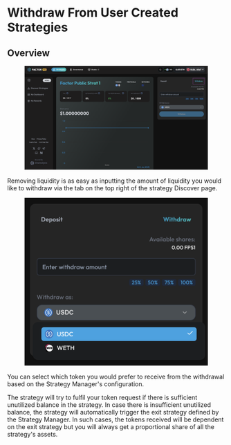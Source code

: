 # Withdraw From User Created Strategies

## Overview

<figure><img src="../../../.gitbook/assets/image (59).png" alt=""><figcaption></figcaption></figure>

Removing liquidity is as easy as inputting the amount of liquidity you would like to withdraw via the tab on the top right of the strategy Discover page.

<figure><img src="../../../.gitbook/assets/image (60).png" alt=""><figcaption></figcaption></figure>

You can select which token you would prefer to receive from the withdrawal based on the Strategy Manager's configuration.&#x20;

The strategy will try to fulfil your token request if there is sufficient unutilized balance in the strategy. In case there is insufficient unutilized balance, the strategy will automatically trigger the exit strategy defined by the Strategy Manager. In such cases, the tokens received will be dependent on the exit strategy but you will always get a proportional share of all the strategy's assets.
